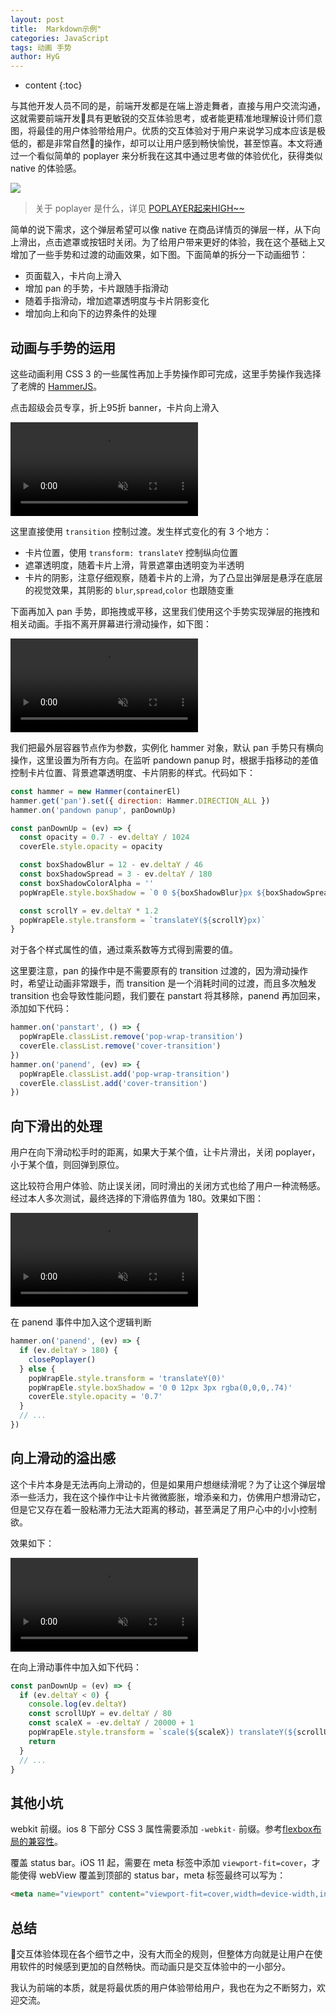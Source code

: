 ```yaml
---
layout: post
title:  Markdown示例"
categories: JavaScript
tags: 动画 手势
author: HyG
---
```


* content
{:toc}

与其他开发人员不同的是，前端开发都是在端上游走舞者，直接与用户交流沟通，这就需要前端开发具有更敏锐的交互体验思考，或者能更精准地理解设计师们意图，将最佳的用户体验带给用户。优质的交互体验对于用户来说学习成本应该是极低的，都是非常自然的操作，却可以让用户感到畅快愉悦，甚至惊喜。本文将通过一个看似简单的 poplayer 来分析我在这其中通过思考做的体验优化，获得类似 native 的体验感。

![](https://ws1.sinaimg.cn/large/7011d6cfgy1frx9jv0kpfj208w0fracu.jpg)




> 关于 poplayer 是什么，详见 [POPLAYER起来HIGH~~](https://github.com/amfe/article/issues/18)

简单的说下需求，这个弹层希望可以像 native 在商品详情页的弹层一样，从下向上滑出，点击遮罩或按钮时关闭。为了给用户带来更好的体验，我在这个基础上又增加了一些手势和过渡的动画效果，如下图。下面简单的拆分一下动画细节：

- 页面载入，卡片向上滑入
- 增加 pan 的手势，卡片跟随手指滑动
- 随着手指滑动，增加遮罩透明度与卡片阴影变化
- 增加向上和向下的边界条件的处理

## 动画与手势的运用

这些动画利用 CSS 3 的一些属性再加上手势操作即可完成，这里手势操作我选择了老牌的 [HammerJS](https://hammerjs.github.io/)。

点击超级会员专享，折上95折 banner，卡片向上滑入

<video src="http://cloud.video.taobao.com//play/u/263674894/p/1/e/6/t/1/50072164318.mp4" autoplay controls preload loop muted width="300px"></video>

这里直接使用 `transition` 控制过渡。发生样式变化的有 3 个地方：

- 卡片位置，使用 `transform: translateY` 控制纵向位置
- 遮罩透明度，随着卡片上滑，背景遮罩由透明变为半透明
- 卡片的阴影，注意仔细观察，随着卡片的上滑，为了凸显出弹层是悬浮在底层的视觉效果，其阴影的 `blur`,`spread`,`color` 也跟随变重

下面再加入 pan 手势，即拖拽或平移，这里我们使用这个手势实现弹层的拖拽和相关动画。手指不离开屏幕进行滑动操作，如下图：

<video src="http://cloud.video.taobao.com//play/u/263674894/p/1/e/6/t/1/50072178262.mp4"  controls preload loop muted width="300px"></video>

我们把最外层容器节点作为参数，实例化 hammer 对象，默认 pan 手势只有横向操作，这里设置为所有方向。在监听 pandown panup 时，根据手指移动的差值控制卡片位置、背景遮罩透明度、卡片阴影的样式。代码如下：

```js
const hammer = new Hammer(containerEl)
hammer.get('pan').set({ direction: Hammer.DIRECTION_ALL })
hammer.on('pandown panup', panDownUp)

const panDownUp = (ev) => {
  const opacity = 0.7 - ev.deltaY / 1024
  coverEle.style.opacity = opacity

  const boxShadowBlur = 12 - ev.deltaY / 46
  const boxShadowSpread = 3 - ev.deltaY / 180
  const boxShadowColorAlpha = ''
  popWrapEle.style.boxShadow = `0 0 ${boxShadowBlur}px ${boxShadowSpread}px rgba(0,0,0,${opacity})`

  const scrollY = ev.deltaY * 1.2
  popWrapEle.style.transform = `translateY(${scrollY}px)`
}
```

对于各个样式属性的值，通过乘系数等方式得到需要的值。

这里要注意，pan 的操作中是不需要原有的 transition 过渡的，因为滑动操作时，希望让动画非常跟手，而 transition 是一个消耗时间的过渡，而且多次触发 transition 也会导致性能问题，我们要在 panstart 将其移除，panend 再加回来，添加如下代码：

```js
hammer.on('panstart', () => {
  popWrapEle.classList.remove('pop-wrap-transition')
  coverEle.classList.remove('cover-transition')
})
hammer.on('panend', (ev) => {
  popWrapEle.classList.add('pop-wrap-transition')
  coverEle.classList.add('cover-transition')
})
```

## 向下滑出的处理

用户在向下滑动松手时的距离，如果大于某个值，让卡片滑出，关闭 poplayer，小于某个值，则回弹到原位。

这比较符合用户体验、防止误关闭，同时滑出的关闭方式也给了用户一种流畅感。经过本人多次测试，最终选择的下滑临界值为 180。效果如下图：

<video src="http://cloud.video.taobao.com//play/u/263674894/p/1/e/6/t/1/50072156428.mp4"  controls preload loop muted width="300px"></video>

在 panend 事件中加入这个逻辑判断

```js
hammer.on('panend', (ev) => {
  if (ev.deltaY > 180) {
    closePoplayer()
  } else {
    popWrapEle.style.transform = 'translateY(0)'
    popWrapEle.style.boxShadow = '0 0 12px 3px rgba(0,0,0,.74)'
    coverEle.style.opacity = '0.7'
  }
  // ...
})
```

## 向上滑动的溢出感

这个卡片本身是无法再向上滑动的，但是如果用户想继续滑呢？为了让这个弹层增添一些活力，我在这个操作中让卡片微微膨胀，增添亲和力，仿佛用户想滑动它，但是它又存在着一股粘滞力无法大距离的移动，甚至满足了用户心中的小小控制欲。

效果如下：

<video src="http://cloud.video.taobao.com//play/u/263674894/p/1/e/6/t/1/50072160378.mp4"  controls preload loop muted width="300px"></video>

在向上滑动事件中加入如下代码：

```js
const panDownUp = (ev) => {
  if (ev.deltaY < 0) {
    console.log(ev.deltaY)
    const scrollUpY = ev.deltaY / 80
    const scaleX = -ev.deltaY / 20000 + 1
    popWrapEle.style.transform = `scale(${scaleX}) translateY(${scrollUpY}px)`
    return
  }
  // ...
}
```

## 其他小坑

webkit 前缀。ios 8 下部分 CSS 3 属性需要添加 `-webkit-` 前缀。参考[flexbox布局的兼容性](http://www.ayqy.net/blog/flexbox%E5%B8%83%E5%B1%80%E7%9A%84%E5%85%BC%E5%AE%B9%E6%80%A7/)。

覆盖 status bar。iOS 11 起，需要在 meta 标签中添加 `viewport-fit=cover`，才能使得 webView 覆盖到顶部的 status bar，meta 标签最终可以写为：

``` html
<meta name="viewport" content="viewport-fit=cover,width=device-width,initial-scale=1,maximum-scale=1,user-scalable=no">
```

## 总结

交互体验体现在各个细节之中，没有大而全的规则，但整体方向就是让用户在使用软件的时候感到更加的自然畅快。而动画只是交互体验中的一小部分。

我认为前端的本质，就是将最优质的用户体验带给用户，我也在为之不断努力，欢迎交流。
